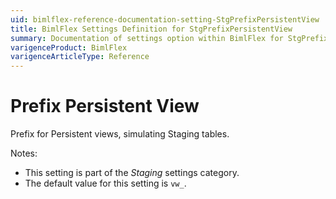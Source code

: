```yaml
---
uid: bimlflex-reference-documentation-setting-StgPrefixPersistentView
title: BimlFlex Settings Definition for StgPrefixPersistentView
summary: Documentation of settings option within BimlFlex for StgPrefixPersistentView
varigenceProduct: BimlFlex
varigenceArticleType: Reference
---
```


# Prefix Persistent View

Prefix for Persistent views, simulating Staging tables.

Notes:

* This setting is part of the *Staging* settings category.
* The default value for this setting is `vw_`.